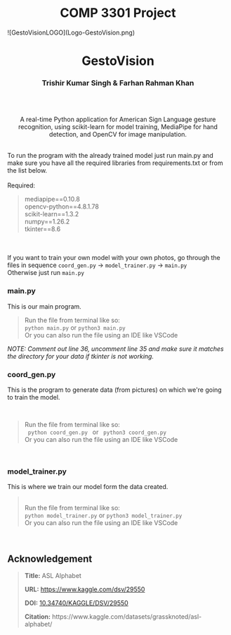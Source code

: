 <h1 align="center">COMP 3301 Project</h1>
![GestoVisionLOGO](Logo-GestoVision.png)
<h1 align="center">GestoVision</h1>
<h3 align="center">Trishir Kumar Singh & Farhan Rahman Khan</h3><br>


<br>
<p align="center">A real-time Python application for American Sign Language gesture recognition, using scikit-learn for model training, MediaPipe for hand detection, and OpenCV for image manipulation.</p>
<br>
To run the program with the already trained model just run main.py and make sure you have all the required libraries from requirements.txt or from the list below.
<br>
<br>
Required:<br>
<blockquote>
mediapipe==0.10.8<br>
opencv-python==4.8.1.78<br>
scikit-learn==1.3.2<br>
numpy==1.26.2<br>
tkinter==8.6<br>         
</blockquote>

<br>
<br>
If you want to train your own model with your own photos, go through the files in sequence <code>coord_gen.py</code> &rarr; <code>model_trainer.py</code> &rarr; <code>main.py</code> <br>
Otherwise just run <code>main.py</code> <br>
<h3>main.py</h3> 
<p>This is our main program.</p>
<blockquote>
Run the file from terminal like so:<br>
<code>python main.py</code> or <code>python3 main.py</code><br>
Or you can also run the file using an IDE like VSCode<br>
</blockquote>
<em>NOTE: Comment out line 36, uncomment line 35 and make sure it matches the directory for your data if tkinter is not working.</em>
<br>

<h3>coord_gen.py</h3>

<p>This is the program to generate data (from pictures) on which we're going to train the model.</p>
<br>
<blockquote>
Run the file from terminal like so:<br>
<code> python coord_gen.py </code>
 or 
<code> python3 coord_gen.py</code><br>
Or you can also run the file using an IDE like VSCode<br>
</blockquote>
<br>

<h3>model_trainer.py</h3>
<p>This is where we train our model form the data created.</p>
<blockquote>
<br>
Run the file from terminal like so:<br>
<code>python model_trainer.py</code> or <code>python3 model_trainer.py</code><br>
Or you can also run the file using an IDE like VSCode<br>
</blockquote>
<br>

<h2> Acknowledgement </h2>
<blockquote>
<div>
        <p><strong>Title:</strong> ASL Alphabet</p>
        <p><strong>URL:</strong> <a href="https://www.kaggle.com/dsv/29550">https://www.kaggle.com/dsv/29550</a></p>
        <p><strong>DOI:</strong> <a href="https://doi.org/10.34740/KAGGLE/DSV/29550">10.34740/KAGGLE/DSV/29550</a></p>
        <p><strong>Citation:</strong> https://www.kaggle.com/datasets/grassknoted/asl-alphabet/</p>
    </div>
</blockquote>
